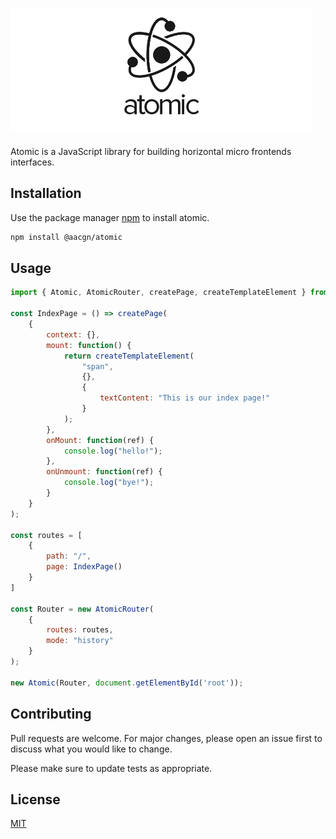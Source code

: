# ![Atomic Logo](assets/atomic_logo.png)

Atomic is a JavaScript library for building horizontal micro frontends interfaces.

## Installation

Use the package manager [npm](https://www.npmjs.com/) to install atomic.

```bash
npm install @aacgn/atomic
```

## Usage

```javascript
import { Atomic, AtomicRouter, createPage, createTemplateElement } from "@aacgn/atomic";

const IndexPage = () => createPage(
    {
        context: {},
        mount: function() {
            return createTemplateElement(
                "span",
                {},
                {
                    textContent: "This is our index page!"
                } 
            );
        },
        onMount: function(ref) {
            console.log("hello!");
        },
        onUnmount: function(ref) {
            console.log("bye!");
        }
    }
);

const routes = [
    {
        path: "/",
        page: IndexPage()
    }
]

const Router = new AtomicRouter(
    {
        routes: routes,
        mode: "history"
    }
);

new Atomic(Router, document.getElementById('root'));
```

## Contributing
Pull requests are welcome. For major changes, please open an issue first to discuss what you would like to change.

Please make sure to update tests as appropriate.

## License
[MIT](https://github.com/aacgn/atomic/blob/master/LICENSE)
